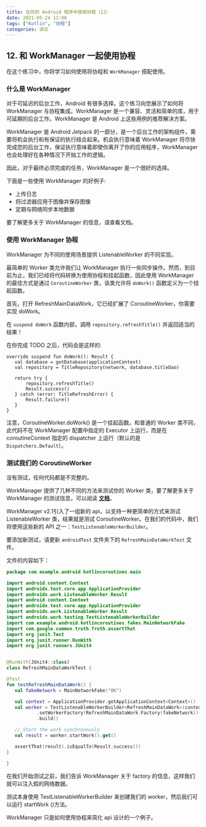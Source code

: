 ```yaml
---
title: 在你的 Android 程序中使用协程（12）
date: 2021-05-24 12:00
tags: ["Kotlin", "协程"]
categories: 译文
---
```


## 12. 和 WorkManager 一起使用协程

在这个练习中，你将学习如何使用将协程和 `WorkManager` 搭配使用。

### 什么是 WorkManager

对于可延迟的后台工作，Android 有很多选择。这个练习向您展示了如何将 WorkManager 与协程集成。WorkManager 是一个兼容、灵活和简单的库，用于可延期的后台工作。WorkManager 是 Android 上这些用例的推荐解决方案。

WorkManager 是 Android Jetpack 的一部分，是一个后台工作的架构组件，需要将机会执行和有保证的执行结合起来。机会执行意味着 WorkManager 将尽快完成您的后台工作，保证执行意味着即使你离开了你的应用程序，WorkManager 也会处理好在各种情况下开始工作的逻辑。

因此，对于最终必须完成的任务，WorkManager 是一个很好的选择。

下面是一些使用 WorkManager 的好例子:

- 上传日志
- 将过滤器应用于图像并保存图像
- 定期与网络同步本地数据

要了解更多关于 WorkManager 的信息，请查看文档。

### 使用 WorkManager 协程

WorkManager 为不同的使用场景提供 ListenableWorker 的不同实现。

最简单的 Worker 类允许我们让 WorkManager 执行一些同步操作。然而，到目前为止，我们已经将代码转换为使用协程和挂起函数，因此使用 WorkManager 的最佳方式是通过 `CoroutineWorker` 类，该类允许将 `doWork()` 函数定义为一个挂起函数。

首先，打开 RefreshMainDataWork，它已经扩展了 CoroutineWorker，你需要实现 doWork。

在 `suspend doWork` 函数内部，调用 `repository.refreshTitle()` 并返回适当的结果！

在你完成 TODO 之后，代码会是这样的:

```
override suspend fun doWork(): Result {
   val database = getDatabase(applicationContext)
   val repository = TitleRepository(network, database.titleDao)

   return try {
       repository.refreshTitle()
       Result.success()
   } catch (error: TitleRefreshError) {
       Result.failure()
   }
}
```

注意，CoroutineWorker.doWork() 是一个挂起函数。和普通的 Worker 类不同，此代码不在 WorkManager 配置中指定的 Executor 上运行，而是在 coroutineContext 指定的 dispatcher 上运行（默认的是 `Dispatchers.Default`）。

### 测试我们的 CoroutineWorker

没有测试，任何代码都是不完整的。

WorkManager 提供了几种不同的方法来测试你的 Worker 类，要了解更多关于 WorkManager 的测试信息，可以阅读 [**文档**](https://developer.android.com/topic/libraries/architecture/workmanager/how-to/integration-testing)。

WorkManager v2.1引入了一组新的 api，以支持一种更简单的方式来测试 ListenableWorker 类，结果就是测试 CoroutineWorker。在我们的代码中，我们将使用这些新的 API 之一：`TestListenableWorkerBuilder`。

要添加新测试，请更新 `androidTest` 文件夹下的 `RefreshMainDataWorkTest` 文件。

文件的内容如下：

```kotlin
package com.example.android.kotlincoroutines.main

import android.content.Context
import androidx.test.core.app.ApplicationProvider
import androidx.work.ListenableWorker.Result
import android.content.Context
import androidx.test.core.app.ApplicationProvider
import androidx.work.ListenableWorker.Result
import androidx.work.testing.TestListenableWorkerBuilder
import com.example.android.kotlincoroutines.fakes.MainNetworkFake
import com.google.common.truth.Truth.assertThat
import org.junit.Test
import org.junit.runner.RunWith
import org.junit.runners.JUnit4


@RunWith(JUnit4::class)
class RefreshMainDataWorkTest {

@Test
fun testRefreshMainDataWork() {
   val fakeNetwork = MainNetworkFake("OK")

   val context = ApplicationProvider.getApplicationContext<Context>()
   val worker = TestListenableWorkerBuilder<RefreshMainDataWork>(context)
           .setWorkerFactory(RefreshMainDataWork.Factory(fakeNetwork))
           .build()

   // Start the work synchronously
   val result = worker.startWork().get()

   assertThat(result).isEqualTo(Result.success())
}

}
```

在我们开始测试之前，我们告诉 WorkManager 关于 factory 的信息，这样我们就可以注入假的网络数据。

测试本身使用 TestListenableWorkerBuilder 来创建我们的 worker，然后我们可以运行 startWork ()方法。

WorkManager 只是如何使用协程来简化 api 设计的一个例子。

